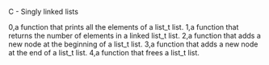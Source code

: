 C - Singly linked lists

0,a function that prints all the elements of a list_t list.
1,a function that returns the number of elements in a linked list_t list.
2,a function that adds a new node at the beginning of a list_t list.
3,a function that adds a new node at the end of a list_t list.
4,a function that frees a list_t list.